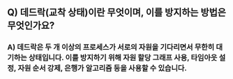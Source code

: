 ## Q) 데드락(교착 상태)이란 무엇이며, 이를 방지하는 방법은 무엇인가요?

### A) 데드락은 두 개 이상의 프로세스가 서로의 자원을 기다리면서 무한히 대기하는 상태입니다. 이를 방지하기 위해 자원 할당 그래프 사용, 타임아웃 설정, 자원 순서 강제, 은행가 알고리즘 등을 사용할 수 있습니다.